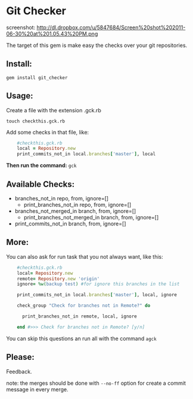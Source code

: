 Git Checker
===========
screenshot: http://dl.dropbox.com/u/5847684/Screen%20shot%202011-06-30%20at%201.05.43%20PM.png

The target of this gem is make easy the checks over your git repositories.

Install:
--------

`gem install git_checker`

Usage:
------

Create a file with the extension .gck.rb

    touch checkthis.gck.rb

Add some checks in that file, like:

```ruby
    #checkthis.gck.rb
    local = Repository.new
    print_commits_not_in local.branches['master'], local
```

**Then run the command:**
`gck`

Available Checks:
-----------------
* branches_not_in repo, from, ignore=[]
    * print_branches_not_in repo, from, ignore=[]
* branches_not_merged_in branch, from, ignore=[]
    * print_branches_not_merged_in branch, from, ignore=[]
* print_commits_not_in branch, from, ignore=[]

More:
-----

You can also ask for run task that you not always want, like this:

```ruby
    #checkthis.gck.rb
    local= Repository.new
    remote= Repository.new 'origin'
    ignore= %w(backup test) #for ignore this branches in the list

    print_commits_not_in local.branches['master'], local, ignore

    check_group "Check for branches not in Remote?" do

      print_branches_not_in remote, local, ignore

    end #>>> Check for branches not in Remote? [y/n]
```

You can skip this questions an run all with the command `agck`

Please:
-------
Feedback.

note: the merges should be done with `--no-ff` option for create a commit message in every merge.